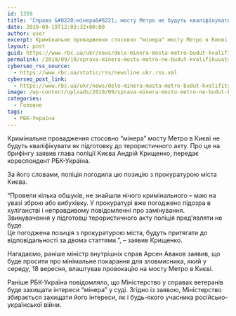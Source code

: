 ```yaml
---
id: 1359
title: 'Справа &#8220;мінера&#8221; мосту Метро не будуть кваліфікувати як підготовку до теракту, &#8211; Крищенко'
date: 2019-09-19T12:03:32+00:00
author: user
excerpt: Кримінальне провадження стосовно "мінера" мосту Метро в Києві не будуть кваліфікувати як підготовку до терористичного акту. Про це на брифінгу заявив...
layout: post
guid: https://www.rbc.ua/ukr/news/delo-minera-mosta-metro-budut-kvalifitsirovat-1568894541.html
permalink: /2019/09/19/sprava-minera-mostu-metro-ne-budut-kvalifikuvaty-iak-pidhotovku-do-teraktu-kryshchenko/
cyberseo_rss_source:
  - https://www.rbc.ua/static/rss/newsline.ukr.rss.xml
cyberseo_post_link:
  - https://www.rbc.ua/ukr/news/delo-minera-mosta-metro-budut-kvalifitsirovat-1568894541.html
image: /wp-content/uploads/2019/09/sprava-minera-mostu-metro-ne-budut-kvalifikuvaty-iak-pidhotovku-do-teraktu-kryshchenko.jpg
categories:
  - Головне
tags:
  - РБК-Україна
---
```

Кримінальне провадження стосовно &#8220;мінера&#8221; мосту Метро в Києві не будуть кваліфікувати як підготовку до терористичного акту. Про це на брифінгу заявив глава поліції Києва Андрій Крищенко, передає кореспондент РБК-Україна.

За його словами, поліція погодила цю позицію з прокуратурою міста Києва.

&#8220;Провели кілька обшуків, не знайшли нічого кримінального &#8211; маю на увазі зброю або вибухівку. У прокуратурі вже погоджено підозра в хуліганстві і неправдивому повідомленні про замінування. Звинувачення у підготовці терористичного акту поліція пред'являти не буде.  
Це погоджена позиція з прокуратурою міста, будуть притягати до відповідальності за двома статтями.&#8221;, &#8211; заявив Крищенко.

Нагадаємо, раніше міністр внутрішніх справ Арсен Аваков заявив, що буде просити про мінімальне покарання для зловмисника, який у середу, 18 вересня, влаштував провокацію на мосту Метро в Києві.

Раніше РБК-Україна повідомляло, що Міністерство у справах ветеранів буде захищати інтереси &#8220;мінера&#8221; у суді. Згідно із заявою, Міністерство збирається захищати його інтереси, як і будь-якого учасника російсько-української війни.